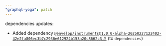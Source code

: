 ```yaml
---
"graphql-yoga": patch
---
```

dependencies updates:
  - Added dependency [`@envelop/instruments@1.0.0-alpha-20250227122402-42e2fa806ec3b7c2936e612924b153a20c8662c3` ↗︎](https://www.npmjs.com/package/@envelop/instruments/v/1.0.0) (to `dependencies`)
